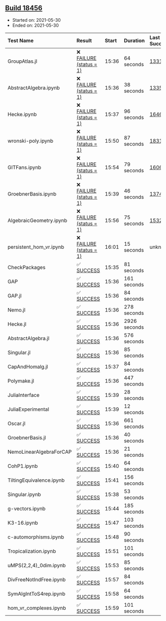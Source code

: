 ## [Build 18456](https://oscarci.mathematik.uni-kl.de/job/oscar/18456/)

* Started on: 2021-05-30
* Ended on: 2021-05-30

| Test Name    | Result | Start | Duration | Last Success | First Failure |
|:-------------|:-------|:------|:---------|:-------------|:--------------|
| GroupAtlas.jl | ❌ [FAILURE (status = 1)](https://oscarci.mathematik.uni-kl.de/job/oscar/18456/artifact/logs/build-18456/GroupAtlas.jl.log) | 15:36 | 64 seconds | [13311](https://oscarci.mathematik.uni-kl.de/job/oscar/13311/) | [13312](https://oscarci.mathematik.uni-kl.de/job/oscar/13312/) |
| AbstractAlgebra.ipynb | ❌ [FAILURE (status = 1)](https://oscarci.mathematik.uni-kl.de/job/oscar/18456/artifact/logs/build-18456/AbstractAlgebra.ipynb.log) | 15:36 | 38 seconds | [13355](https://oscarci.mathematik.uni-kl.de/job/oscar/13355/) | [13356](https://oscarci.mathematik.uni-kl.de/job/oscar/13356/) |
| Hecke.ipynb | ❌ [FAILURE (status = 1)](https://oscarci.mathematik.uni-kl.de/job/oscar/18456/artifact/logs/build-18456/Hecke.ipynb.log) | 15:37 | 96 seconds | [16463](https://oscarci.mathematik.uni-kl.de/job/oscar/16463/) | [16464](https://oscarci.mathematik.uni-kl.de/job/oscar/16464/) |
| wronski-poly.ipynb | ❌ [FAILURE (status = 1)](https://oscarci.mathematik.uni-kl.de/job/oscar/18456/artifact/logs/build-18456/wronski-poly.ipynb.log) | 15:50 | 87 seconds | [18314](https://oscarci.mathematik.uni-kl.de/job/oscar/18314/) | [18315](https://oscarci.mathematik.uni-kl.de/job/oscar/18315/) |
| GITFans.ipynb | ❌ [FAILURE (status = 1)](https://oscarci.mathematik.uni-kl.de/job/oscar/18456/artifact/logs/build-18456/GITFans.ipynb.log) | 15:54 | 79 seconds | [16068](https://oscarci.mathematik.uni-kl.de/job/oscar/16068/) | [16069](https://oscarci.mathematik.uni-kl.de/job/oscar/16069/) |
| GroebnerBasis.ipynb | ❌ [FAILURE (status = 1)](https://oscarci.mathematik.uni-kl.de/job/oscar/18456/artifact/logs/build-18456/GroebnerBasis.ipynb.log) | 15:39 | 46 seconds | [13748](https://oscarci.mathematik.uni-kl.de/job/oscar/13748/) | [13749](https://oscarci.mathematik.uni-kl.de/job/oscar/13749/) |
| AlgebraicGeometry.ipynb | ❌ [FAILURE (status = 1)](https://oscarci.mathematik.uni-kl.de/job/oscar/18456/artifact/logs/build-18456/AlgebraicGeometry.ipynb.log) | 15:56 | 75 seconds | [15322](https://oscarci.mathematik.uni-kl.de/job/oscar/15322/) | [15323](https://oscarci.mathematik.uni-kl.de/job/oscar/15323/) |
| persistent_hom_vr.ipynb | ❌ [FAILURE (status = 1)](https://oscarci.mathematik.uni-kl.de/job/oscar/18456/artifact/logs/build-18456/persistent_hom_vr.ipynb.log) | 16:01 | 15 seconds | unknown | unknown |
| CheckPackages | ✅ [SUCCESS](https://oscarci.mathematik.uni-kl.de/job/oscar/18456/artifact/logs/build-18456/CheckPackages.log) | 15:35 | 81 seconds |  |  |
| GAP | ✅ [SUCCESS](https://oscarci.mathematik.uni-kl.de/job/oscar/18456/artifact/logs/build-18456/GAP.log) | 15:36 | 161 seconds |  |  |
| GAP.jl | ✅ [SUCCESS](https://oscarci.mathematik.uni-kl.de/job/oscar/18456/artifact/logs/build-18456/GAP.jl.log) | 15:36 | 84 seconds |  |  |
| Nemo.jl | ✅ [SUCCESS](https://oscarci.mathematik.uni-kl.de/job/oscar/18456/artifact/logs/build-18456/Nemo.jl.log) | 15:36 | 278 seconds |  |  |
| Hecke.jl | ✅ [SUCCESS](https://oscarci.mathematik.uni-kl.de/job/oscar/18456/artifact/logs/build-18456/Hecke.jl.log) | 15:36 | 2926 seconds |  |  |
| AbstractAlgebra.jl | ✅ [SUCCESS](https://oscarci.mathematik.uni-kl.de/job/oscar/18456/artifact/logs/build-18456/AbstractAlgebra.jl.log) | 15:36 | 576 seconds |  |  |
| Singular.jl | ✅ [SUCCESS](https://oscarci.mathematik.uni-kl.de/job/oscar/18456/artifact/logs/build-18456/Singular.jl.log) | 15:36 | 85 seconds |  |  |
| CapAndHomalg.jl | ✅ [SUCCESS](https://oscarci.mathematik.uni-kl.de/job/oscar/18456/artifact/logs/build-18456/CapAndHomalg.jl.log) | 15:37 | 84 seconds |  |  |
| Polymake.jl | ✅ [SUCCESS](https://oscarci.mathematik.uni-kl.de/job/oscar/18456/artifact/logs/build-18456/Polymake.jl.log) | 15:36 | 447 seconds |  |  |
| JuliaInterface | ✅ [SUCCESS](https://oscarci.mathematik.uni-kl.de/job/oscar/18456/artifact/logs/build-18456/JuliaInterface.log) | 15:39 | 28 seconds |  |  |
| JuliaExperimental | ✅ [SUCCESS](https://oscarci.mathematik.uni-kl.de/job/oscar/18456/artifact/logs/build-18456/JuliaExperimental.log) | 15:39 | 12 seconds |  |  |
| Oscar.jl | ✅ [SUCCESS](https://oscarci.mathematik.uni-kl.de/job/oscar/18456/artifact/logs/build-18456/Oscar.jl.log) | 15:36 | 661 seconds |  |  |
| GroebnerBasis.jl | ✅ [SUCCESS](https://oscarci.mathematik.uni-kl.de/job/oscar/18456/artifact/logs/build-18456/GroebnerBasis.jl.log) | 15:36 | 40 seconds |  |  |
| NemoLinearAlgebraForCAP | ✅ [SUCCESS](https://oscarci.mathematik.uni-kl.de/job/oscar/18456/artifact/logs/build-18456/NemoLinearAlgebraForCAP.log) | 15:36 | 21 seconds |  |  |
| CohP1.ipynb | ✅ [SUCCESS](https://oscarci.mathematik.uni-kl.de/job/oscar/18456/artifact/logs/build-18456/CohP1.ipynb.log) | 15:40 | 64 seconds |  |  |
| TiltingEquivalence.ipynb | ✅ [SUCCESS](https://oscarci.mathematik.uni-kl.de/job/oscar/18456/artifact/logs/build-18456/TiltingEquivalence.ipynb.log) | 15:41 | 156 seconds |  |  |
| Singular.ipynb | ✅ [SUCCESS](https://oscarci.mathematik.uni-kl.de/job/oscar/18456/artifact/logs/build-18456/Singular.ipynb.log) | 15:38 | 53 seconds |  |  |
| g-vectors.ipynb | ✅ [SUCCESS](https://oscarci.mathematik.uni-kl.de/job/oscar/18456/artifact/logs/build-18456/g-vectors.ipynb.log) | 15:44 | 185 seconds |  |  |
| K3-16.ipynb | ✅ [SUCCESS](https://oscarci.mathematik.uni-kl.de/job/oscar/18456/artifact/logs/build-18456/K3-16.ipynb.log) | 15:47 | 103 seconds |  |  |
| c-automorphisms.ipynb | ✅ [SUCCESS](https://oscarci.mathematik.uni-kl.de/job/oscar/18456/artifact/logs/build-18456/c-automorphisms.ipynb.log) | 15:48 | 90 seconds |  |  |
| Tropicalization.ipynb | ✅ [SUCCESS](https://oscarci.mathematik.uni-kl.de/job/oscar/18456/artifact/logs/build-18456/Tropicalization.ipynb.log) | 15:51 | 101 seconds |  |  |
| uMPS(2,2,4)_0dim.ipynb | ✅ [SUCCESS](https://oscarci.mathematik.uni-kl.de/job/oscar/18456/artifact/logs/build-18456/uMPS-2-2-4-_0dim.ipynb.log) | 15:53 | 85 seconds |  |  |
| DivFreeNotIndFree.ipynb | ✅ [SUCCESS](https://oscarci.mathematik.uni-kl.de/job/oscar/18456/artifact/logs/build-18456/DivFreeNotIndFree.ipynb.log) | 15:57 | 84 seconds |  |  |
| SymAlgIntToS4rep.ipynb | ✅ [SUCCESS](https://oscarci.mathematik.uni-kl.de/job/oscar/18456/artifact/logs/build-18456/SymAlgIntToS4rep.ipynb.log) | 15:58 | 64 seconds |  |  |
| hom_vr_complexes.ipynb | ✅ [SUCCESS](https://oscarci.mathematik.uni-kl.de/job/oscar/18456/artifact/logs/build-18456/hom_vr_complexes.ipynb.log) | 15:59 | 101 seconds |  |  |
